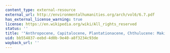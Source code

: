 ```yaml
---
content_type: external-resource
external_url: http://environmentalhumanities.org/arch/vol6/6.7.pdf
has_external_license_warning: true
license: https://en.wikipedia.org/wiki/All_rights_reserved
status: ''
title: '"Anthropocene, Capitalocene, Plantationacene, Chthulucene: Making Kin." (PDF)'
uid: bb554837-eebd-4d0b-9e40-a8f3234c93de
wayback_url: ''
---
```

